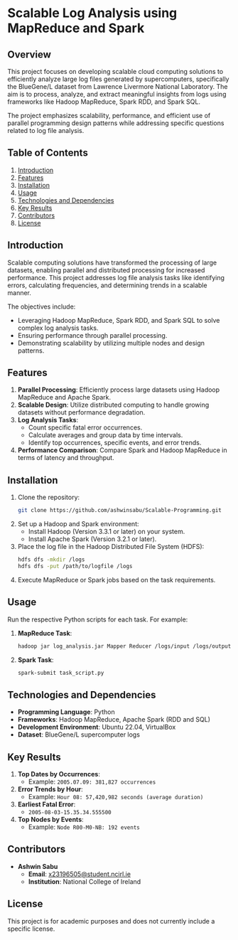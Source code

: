 
# Scalable Log Analysis using MapReduce and Spark

## Overview

This project focuses on developing scalable cloud computing solutions to efficiently analyze large log files generated by supercomputers, specifically the BlueGene/L dataset from Lawrence Livermore National Laboratory. The aim is to process, analyze, and extract meaningful insights from logs using frameworks like Hadoop MapReduce, Spark RDD, and Spark SQL.

The project emphasizes scalability, performance, and efficient use of parallel programming design patterns while addressing specific questions related to log file analysis.

## Table of Contents
1. [Introduction](#introduction)
2. [Features](#features)
3. [Installation](#installation)
4. [Usage](#usage)
5. [Technologies and Dependencies](#technologies-and-dependencies)
6. [Key Results](#key-results)
7. [Contributors](#contributors)
8. [License](#license)

## Introduction

Scalable computing solutions have transformed the processing of large datasets, enabling parallel and distributed processing for increased performance. This project addresses log file analysis tasks like identifying errors, calculating frequencies, and determining trends in a scalable manner.

The objectives include:
- Leveraging Hadoop MapReduce, Spark RDD, and Spark SQL to solve complex log analysis tasks.
- Ensuring performance through parallel processing.
- Demonstrating scalability by utilizing multiple nodes and design patterns.

## Features

1. **Parallel Processing**: Efficiently process large datasets using Hadoop MapReduce and Apache Spark.
2. **Scalable Design**: Utilize distributed computing to handle growing datasets without performance degradation.
3. **Log Analysis Tasks**:
   - Count specific fatal error occurrences.
   - Calculate averages and group data by time intervals.
   - Identify top occurrences, specific events, and error trends.
4. **Performance Comparison**: Compare Spark and Hadoop MapReduce in terms of latency and throughput.

## Installation

1. Clone the repository:
   ```bash
   git clone https://github.com/ashwinsabu/Scalable-Programming.git
   ```
2. Set up a Hadoop and Spark environment:
   - Install Hadoop (Version 3.3.1 or later) on your system.
   - Install Apache Spark (Version 3.2.1 or later).
3. Place the log file in the Hadoop Distributed File System (HDFS):
   ```bash
   hdfs dfs -mkdir /logs
   hdfs dfs -put /path/to/logfile /logs
   ```
4. Execute MapReduce or Spark jobs based on the task requirements.

## Usage

Run the respective Python scripts for each task. For example:

1. **MapReduce Task**:
   ```bash
   hadoop jar log_analysis.jar Mapper Reducer /logs/input /logs/output
   ```

2. **Spark Task**:
   ```bash
   spark-submit task_script.py
   ```

## Technologies and Dependencies

- **Programming Language**: Python
- **Frameworks**: Hadoop MapReduce, Apache Spark (RDD and SQL)
- **Development Environment**: Ubuntu 22.04, VirtualBox
- **Dataset**: BlueGene/L supercomputer logs

## Key Results

1. **Top Dates by Occurrences**:
   - Example: `2005.07.09: 381,827 occurrences`
2. **Error Trends by Hour**:
   - Example: `Hour 08: 57,420,982 seconds (average duration)`
3. **Earliest Fatal Error**:
   - `2005-08-03-15.35.34.555500`
4. **Top Nodes by Events**:
   - Example: `Node R00-M0-NB: 192 events`

## Contributors

- **Ashwin Sabu**
  - **Email**: [x23196505@student.ncirl.ie](mailto:x23196505@student.ncirl.ie)
  - **Institution**: National College of Ireland

## License

This project is for academic purposes and does not currently include a specific license.
